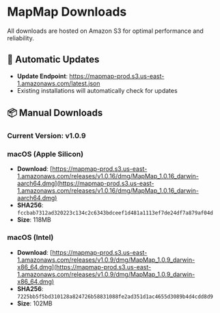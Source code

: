 # MapMap Downloads

All downloads are hosted on Amazon S3 for optimal performance and reliability.

## 🔄 Automatic Updates

- **Update Endpoint**: https://mapmap-prod.s3.us-east-1.amazonaws.com/latest.json
- Existing installations will automatically check for updates

## 📦 Manual Downloads

### Current Version: v1.0.9

### macOS (Apple Silicon)

- **Download**: [https://mapmap-prod.s3.us-east-1.amazonaws.com/releases/v1.0.16/dmg/MapMap_1.0.16_darwin-aarch64.dmg](https://mapmap-prod.s3.us-east-1.amazonaws.com/releases/v1.0.16/dmg/MapMap_1.0.16_darwin-aarch64.dmg)
- **SHA256**: `fccbab7312ad320223c134c2c6343bdceef1d481a1113ef7de24df7a879af04d`
- **Size**: 118MB

### macOS (Intel)

- **Download**: [https://mapmap-prod.s3.us-east-1.amazonaws.com/releases/v1.0.9/dmg/MapMap_1.0.9_darwin-x86_64.dmg](https://mapmap-prod.s3.us-east-1.amazonaws.com/releases/v1.0.9/dmg/MapMap_1.0.9_darwin-x86_64.dmg)
- **SHA256**: `7225bb5f5bd310128a824726b58831088fe2ad351d1ac4655d3089b4d4cdd8d9`
- **Size**: 102MB

